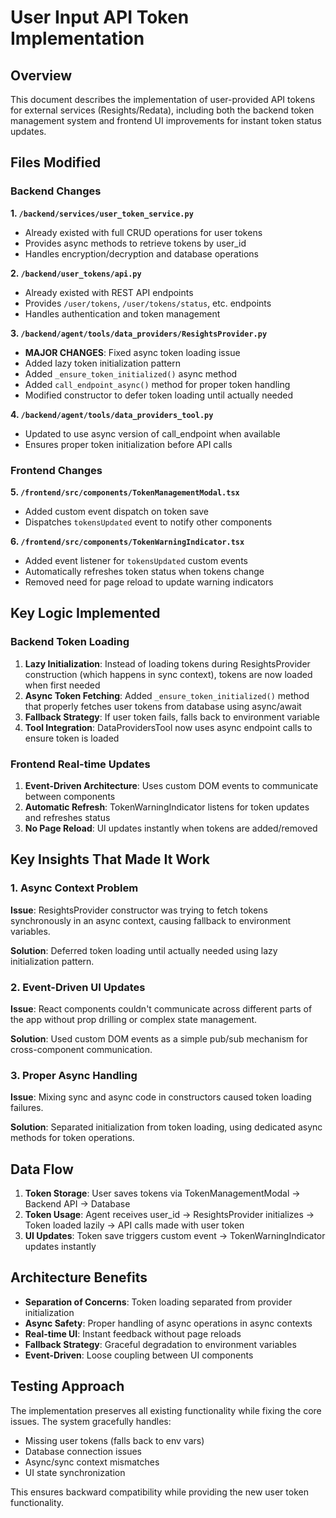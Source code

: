 # User Input API Token Implementation

## Overview
This document describes the implementation of user-provided API tokens for external services (Resights/Redata), including both the backend token management system and frontend UI improvements for instant token status updates.

## Files Modified

### Backend Changes

**1. `/backend/services/user_token_service.py`**
- Already existed with full CRUD operations for user tokens
- Provides async methods to retrieve tokens by user_id
- Handles encryption/decryption and database operations

**2. `/backend/user_tokens/api.py`**
- Already existed with REST API endpoints
- Provides `/user/tokens`, `/user/tokens/status`, etc. endpoints
- Handles authentication and token management

**3. `/backend/agent/tools/data_providers/ResightsProvider.py`**
- **MAJOR CHANGES**: Fixed async token loading issue
- Added lazy token initialization pattern
- Added `_ensure_token_initialized()` async method
- Added `call_endpoint_async()` method for proper token handling
- Modified constructor to defer token loading until actually needed

**4. `/backend/agent/tools/data_providers_tool.py`**
- Updated to use async version of call_endpoint when available
- Ensures proper token initialization before API calls

### Frontend Changes

**5. `/frontend/src/components/TokenManagementModal.tsx`**
- Added custom event dispatch on token save
- Dispatches `tokensUpdated` event to notify other components

**6. `/frontend/src/components/TokenWarningIndicator.tsx`**
- Added event listener for `tokensUpdated` custom events
- Automatically refreshes token status when tokens change
- Removed need for page reload to update warning indicators

## Key Logic Implemented

### Backend Token Loading
1. **Lazy Initialization**: Instead of loading tokens during ResightsProvider construction (which happens in sync context), tokens are now loaded when first needed
2. **Async Token Fetching**: Added `_ensure_token_initialized()` method that properly fetches user tokens from database using async/await
3. **Fallback Strategy**: If user token fails, falls back to environment variable
4. **Tool Integration**: DataProvidersTool now uses async endpoint calls to ensure token is loaded

### Frontend Real-time Updates
1. **Event-Driven Architecture**: Uses custom DOM events to communicate between components
2. **Automatic Refresh**: TokenWarningIndicator listens for token updates and refreshes status
3. **No Page Reload**: UI updates instantly when tokens are added/removed

## Key Insights That Made It Work

### 1. Async Context Problem
**Issue**: ResightsProvider constructor was trying to fetch tokens synchronously in an async context, causing fallback to environment variables.

**Solution**: Deferred token loading until actually needed using lazy initialization pattern.

### 2. Event-Driven UI Updates
**Issue**: React components couldn't communicate across different parts of the app without prop drilling or complex state management.

**Solution**: Used custom DOM events as a simple pub/sub mechanism for cross-component communication.

### 3. Proper Async Handling
**Issue**: Mixing sync and async code in constructors caused token loading failures.

**Solution**: Separated initialization from token loading, using dedicated async methods for token operations.

## Data Flow

1. **Token Storage**: User saves tokens via TokenManagementModal → Backend API → Database
2. **Token Usage**: Agent receives user_id → ResightsProvider initializes → Token loaded lazily → API calls made with user token
3. **UI Updates**: Token save triggers custom event → TokenWarningIndicator updates instantly

## Architecture Benefits

- **Separation of Concerns**: Token loading separated from provider initialization
- **Async Safety**: Proper handling of async operations in async contexts
- **Real-time UI**: Instant feedback without page reloads
- **Fallback Strategy**: Graceful degradation to environment variables
- **Event-Driven**: Loose coupling between UI components

## Testing Approach

The implementation preserves all existing functionality while fixing the core issues. The system gracefully handles:
- Missing user tokens (falls back to env vars)
- Database connection issues
- Async/sync context mismatches
- UI state synchronization

This ensures backward compatibility while providing the new user token functionality.
